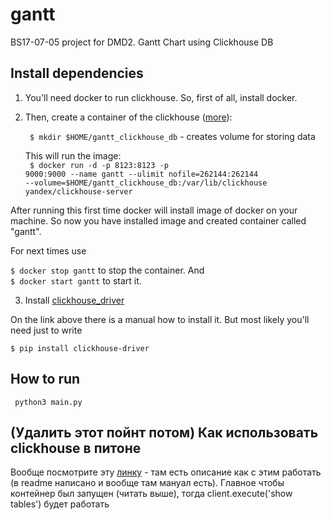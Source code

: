 # gantt

BS17-07-05 project for DMD2. Gantt Chart using Clickhouse DB

## Install dependencies

1. You'll need docker to run clickhouse. So, first of all, install docker.
2. Then, create a container of the clickhouse (<a href="https://hub.docker.com/r/yandex/clickhouse-server/">more</a>): 
  
      <code> $ mkdir $HOME/gantt_clickhouse_db</code>  - creates volume for storing data<br>
  
      This will run the image: <br>
      <code> $ docker run -d -p 8123:8123 -p 9000:9000 --name gantt --ulimit nofile=262144:262144 --volume=$HOME/gantt_clickhouse_db:/var/lib/clickhouse yandex/clickhouse-server</code>
  
  After running this first time docker will install image of docker on your machine. 
  So now you have installed image and created container called "gantt".
  
  For next times use
  
  <code>$ docker stop gantt</code> to stop the container. And <br>
  <code>$ docker start gantt</code> to start it.
  
3. Install <a href="https://clickhouse-driver.readthedocs.io/en/latest/installation.html">clickhouse_driver</a>
  
  On the link above there is a manual how to install it. But most likely you'll need just to write
  
  <code>$ pip install clickhouse-driver </code>
  
## How to run

<code> python3 main.py </code>
  
## (Удалить этот пойнт потом) Как использовать clickhouse в питоне

Вообще посмотрите эту <a href="https://github.com/mymarilyn/clickhouse-driver">линку</a> - 
там есть описание как с этим работать (в readme написано и вообще там мануал есть).
Главное чтобы контейнер был запущен (читать выше), тогда client.execute('show tables') будет работать

